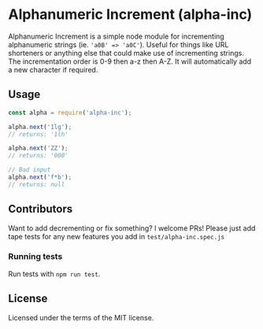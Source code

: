 # Alphanumeric Increment (alpha-inc)

Alphanumeric Increment is a simple node module for incrementing alphanumeric strings
(ie. `'a0B' => 'a0C'`).
Useful for things like URL shorteners or anything else that could make use of
incrementing strings. The incrementation order is 0-9 then a-z
then A-Z. It will automatically add a new character if required.

## Usage

```javascript
const alpha = require('alpha-inc');

alpha.next('1lg');
// returns: '1lh'

alpha.next('ZZ');
// returns: '000'

// Bad input
alpha.next('f*b');
// returns: null
```

## Contributors

Want to add decrementing or fix something? I welcome PRs! Please just add tape
tests for any new features you add in `test/alpha-inc.spec.js`

### Running tests

Run tests with `npm run test`.

## License

Licensed under the terms of the MIT license.
